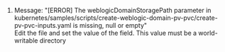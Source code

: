 1. Message: "[ERROR] The weblogicDomainStoragePath parameter in kubernetes/samples/scripts/create-weblogic-domain-pv-pvc/create-pv-pvc-inputs.yaml is missing, null or empty"  
Edit the file and set the value of the field.  This value must be a world-writable directory
